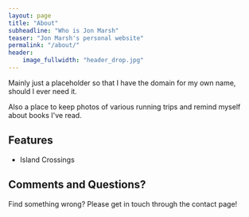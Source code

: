 ```yaml
---
layout: page
title: "About"
subheadline: "Who is Jon Marsh"
teaser: "Jon Marsh's personal website"
permalink: "/about/"
header:
    image_fullwidth: "header_drop.jpg"
---
```

Mainly just a placeholder so that I have the domain for my own name, should I ever need it.

Also a place to keep photos of various running trips and remind myself about books I've read.

## Features

* Island Crossings

## Comments and Questions?

Find something wrong? 
Please get in touch through the contact page!
